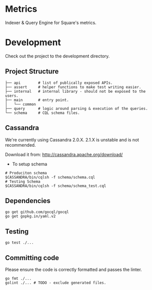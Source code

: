 Metrics
=======

Indexer & Query Engine for Square's metrics.

Development
===========

Check out the project to the development directory.

Project Structure
-----------------
```
├── api        # list of publically exposed APIs.
├── assert     # helper functions to make test writing easier.
├── internal   # internal library - should not be exposed to the users.
├── main       # entry point.
│   └── common
├── query      # logic around parsing & execution of the queries.
└── schema     # CQL schema files.
```

Cassandra
---------

We're currently using Cassandra 2.0.X. 2.1.X is unstable and is not
recommended.

Download it from: http://cassandra.apache.org/download/

* To setup schema

```
# Produciton schema
$CASSANDRA/bin/cqlsh -f schema/schema.cql
# Testing Schema
$CASSANDRA/bin/cqlsh -f schema/schema_test.cql
```

Dependencies
------------

```
go get github.com/gocql/gocql
go get gopkg.in/yaml.v2
```

Testing
-------

```
go test ./...
```

Committing code
---------------

Please ensure the code is correctly formatted and passes the linter.

```
go fmt ./...
golint ./... # TODO - exclude generated files.
```
